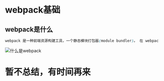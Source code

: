 # webpack基础

## **webpack**是什么

```css
webpack 是一种前端资源构建工具，一个静态模块打包器(module bundler)。 在 webpack 看来, 前端的所有资源文件(js/json/css/img/less/...)都会作为模块处理。 它将根据模块的依赖关系进行静态分析，打包生成对应的静态资源(bundle)。
```

![什么是webpack](E:\前端笔记\前端笔记2\前端笔记\webpack笔记\什么是webpack.PNG)

# 暂不总结，有时间再来